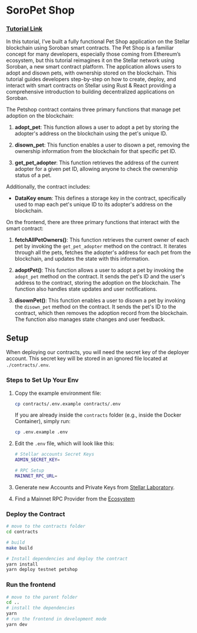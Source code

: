 # SoroPet Shop

### [Tutorial Link](https://youtu.be/lG5mXJUWtiY)

In this tutorial, I’ve built a fully functional Pet Shop application on the Stellar blockchain using Soroban smart contracts. The Pet Shop is a familiar concept for many developers, especially those coming from Ethereum’s ecosystem, but this tutorial reimagines it on the Stellar network using Soroban, a new smart contract platform. The application allows users to adopt and disown pets, with ownership stored on the blockchain. This tutorial guides developers step-by-step on how to create, deploy, and interact with smart contracts on Stellar using Rust & React providing a comprehensive introduction to building decentralized applications on Soroban.

The Petshop contract contains three primary functions that manage pet adoption on the blockchain:

1. **adopt_pet**: This function allows a user to adopt a pet by storing the adopter's address on the blockchain using the pet's unique ID.
   
2. **disown_pet**: This function enables a user to disown a pet, removing the ownership information from the blockchain for that specific pet ID.

3. **get_pet_adopter**: This function retrieves the address of the current adopter for a given pet ID, allowing anyone to check the ownership status of a pet.

Additionally, the contract includes:

- **DataKey enum**: This defines a storage key in the contract, specifically used to map each pet's unique ID to its adopter's address on the blockchain. 

On the frontend, there are three primary functions that interact with the smart contract:

1. **fetchAllPetOwners()**: This function retrieves the current owner of each pet by invoking the `get_pet_adopter` method on the contract. It iterates through all the pets, fetches the adopter's address for each pet from the blockchain, and updates the state with this information.

2. **adoptPet()**: This function allows a user to adopt a pet by invoking the `adopt_pet` method on the contract. It sends the pet's ID and the user's address to the contract, storing the adoption on the blockchain. The function also handles state updates and user notifications.

3. **disownPet()**: This function enables a user to disown a pet by invoking the `disown_pet` method on the contract. It sends the pet's ID to the contract, which then removes the adoption record from the blockchain. The function also manages state changes and user feedback.

## Setup

When deploying our contracts, you will need the secret key of the deployer account. This secret key will be stored in an ignored file located at `./contracts/.env`.

### Steps to Set Up Your Env

1. Copy the example environment file:
   ```bash
   cp contracts/.env.example contracts/.env
   ```
   If you are already inside the `contracts` folder (e.g., inside the Docker Container), simply run:
   ```bash
   cp .env.example .env
   ```

2. Edit the `.env` file, which will look like this:
   ```bash
   # Stellar accounts Secret Keys
   ADMIN_SECRET_KEY=

   # RPC Setup
   MAINNET_RPC_URL=
   ```

3. Generate new Accounts and Private Keys from [Stellar Laboratory](https://laboratory.stellar.org/#account-creator?network=test).
4. Find a Mainnet RPC Provider from the [Ecosystem](https://developers.stellar.org/docs/data/rpc/rpc-providers)


### Deploy the Contract


```bash
# move to the contracts folder
cd contracts

# build
make build

# Install dependencies and deploy the contract
yarn install
yarn deploy testnet petshop
```

### Run the frontend

```bash
# move to the parent folder
cd ..
# install the dependencies
yarn
# run the frontend in development mode
yarn dev

